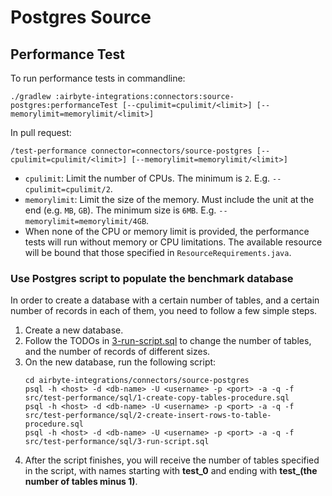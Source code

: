 # Postgres Source

## Performance Test

To run performance tests in commandline:

```shell
./gradlew :airbyte-integrations:connectors:source-postgres:performanceTest [--cpulimit=cpulimit/<limit>] [--memorylimit=memorylimit/<limit>]
```

In pull request:

```shell
/test-performance connector=connectors/source-postgres [--cpulimit=cpulimit/<limit>] [--memorylimit=memorylimit/<limit>]
```

- `cpulimit`: Limit the number of CPUs. The minimum is `2`. E.g. `--cpulimit=cpulimit/2`.
- `memorylimit`: Limit the size of the memory. Must include the unit at the end (e.g. `MB`, `GB`). The minimum size is `6MB`. E.g. `--memorylimit=memorylimit/4GB`.
- When none of the CPU or memory limit is provided, the performance tests will run without memory or CPU limitations. The available resource will be bound that those specified in `ResourceRequirements.java`.

### Use Postgres script to populate the benchmark database

In order to create a database with a certain number of tables, and a certain number of records in each of them,
you need to follow a few simple steps.

1. Create a new database.
2. Follow the TODOs in [3-run-script.sql](src/test-performance/sql/3-run-script.sql) to change the number of tables, and the number of records of different sizes.
3. On the new database, run the following script:
   ```shell
   cd airbyte-integrations/connectors/source-postgres
   psql -h <host> -d <db-name> -U <username> -p <port> -a -q -f src/test-performance/sql/1-create-copy-tables-procedure.sql
   psql -h <host> -d <db-name> -U <username> -p <port> -a -q -f src/test-performance/sql/2-create-insert-rows-to-table-procedure.sql
   psql -h <host> -d <db-name> -U <username> -p <port> -a -q -f src/test-performance/sql/3-run-script.sql
   ```
4. After the script finishes, you will receive the number of tables specified in the script, with names starting with **test_0** and ending with **test\_(the number of tables minus 1)**.

